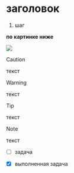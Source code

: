 # заголовок

1. шаг
  
**по картинке ниже**

<img src="https://raw.githubusercontent.com/xmved/SpaceBlitz-Manual/refs/heads/main/images/How%20to%20Start/fcef521d-4da7-48ec-b1e2-209b5cd95fc5.png"/>

> [!CAUTION]
>
> текст

> [!WARNING]
>
> текст

> [!TIP]
>
> текст

> [!NOTE]
>
> текст

- [ ] задача
- [x] выполненная задача















